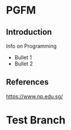 # PGFM

## Introduction

Info on Programming

- Bullet 1
- Bullet 2

## References

https://www.np.edu.sg/

# Test Branch
